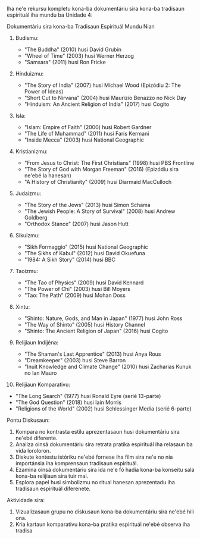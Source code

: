 Iha ne'e rekursu kompletu kona-ba dokumentáriu sira kona-ba tradisaun espirituál iha mundu ba Unidade 4:

Dokumentáriu sira kona-ba Tradisaun Espirituál Mundu Nian

1. Budismu:
   - "The Buddha" (2010) husi David Grubin
   - "Wheel of Time" (2003) husi Werner Herzog
   - "Samsara" (2011) husi Ron Fricke

2. Hinduizmu:
   - "The Story of India" (2007) husi Michael Wood (Epizódiu 2: The Power of Ideas)
   - "Short Cut to Nirvana" (2004) husi Maurizio Benazzo no Nick Day
   - "Hinduism: An Ancient Religion of India" (2017) husi Cogito

3. Isla:
   - "Islam: Empire of Faith" (2000) husi Robert Gardner
   - "The Life of Muhammad" (2011) husi Faris Kermani
   - "Inside Mecca" (2003) husi National Geographic

4. Kristianizmu:
   - "From Jesus to Christ: The First Christians" (1998) husi PBS Frontline
   - "The Story of God with Morgan Freeman" (2016) (Epizódiu sira ne'ebé la hanesan)
   - "A History of Christianity" (2009) husi Diarmaid MacCulloch

5. Judaizmu:
   - "The Story of the Jews" (2013) husi Simon Schama
   - "The Jewish People: A Story of Survival" (2008) husi Andrew Goldberg
   - "Orthodox Stance" (2007) husi Jason Hutt

6. Sikuizmu:
   - "Sikh Formaggio" (2015) husi National Geographic
   - "The Sikhs of Kabul" (2012) husi David Okuefuna
   - "1984: A Sikh Story" (2014) husi BBC

7. Taoizmu:
   - "The Tao of Physics" (2009) husi David Kennard
   - "The Power of Chi" (2003) husi Bill Moyers
   - "Tao: The Path" (2009) husi Mohan Doss

8. Xintu:
   - "Shinto: Nature, Gods, and Man in Japan" (1977) husi John Ross
   - "The Way of Shinto" (2005) husi History Channel
   - "Shinto: The Ancient Religion of Japan" (2016) husi Cogito

9. Relijiaun Indijéna:
   - "The Shaman's Last Apprentice" (2013) husi Anya Rous
   - "Dreamkeeper" (2003) husi Steve Barron
   - "Inuit Knowledge and Climate Change" (2010) husi Zacharias Kunuk no Ian Mauro

10. Relijiaun Komparativu:
   - "The Long Search" (1977) husi Ronald Eyre (serié 13-parte)
   - "The God Question" (2018) husi Iain Morris
   - "Religions of the World" (2002) husi Schlessinger Media (serié 6-parte)

Pontu Diskusaun:
1. Kompara no kontrasta estilu aprezentasaun husi dokumentáriu sira ne'ebé diferente.
2. Analiza oinsá dokumentáriu sira retrata pratika espirituál iha relasaun ba vida loroloron.
3. Diskute kontestu istóriku ne'ebé fornese iha film sira ne'e no nia importánsia iha komprensaun tradisaun espirituál.
4. Ezamina oinsá dokumentáriu sira ida ne'e fó hadia kona-ba konseitu sala kona-ba relijiaun sira tuir mai.
5. Esplora papel husi simbolizmu no ritual hanesan aprezentadu iha tradisaun espirituál diferenete.

Aktividade sira:
1. Vizualizasaun grupu no diskusaun kona-ba dokumentáriu sira ne'ebé hili ona.
2. Kria kartaun komparativu kona-ba pratika espirituál ne'ebé observa iha tradisa